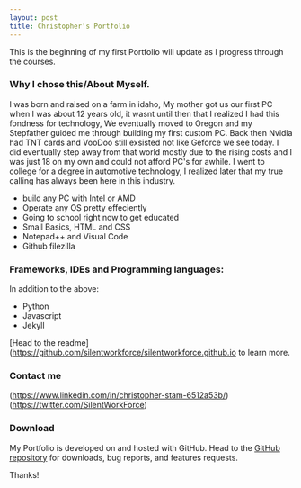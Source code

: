 ```yaml
---
layout: post
title: Christopher's Portfolio
---
```


This is the beginning of my first Portfolio will update as I progress through the courses.

### Why I chose this/About Myself.

I was born and raised on a farm in idaho, My mother got us our first PC when I was about 12 years old, it wasnt until then 
that I realized I had this fondness for technology, We eventually moved to Oregon and my Stepfather guided me through building 
my first custom PC. Back then Nvidia had TNT cards and VooDoo still exsisted not like Geforce we see today. I did eventually step away 
from that world mostly due to the rising costs and I was just 18 on my own and could not afford PC's for awhile. I went to college 
for a degree in automotive technology, I realized later that my true calling has always been here in this industry.


* build any PC with Intel or AMD
* Operate any OS pretty effeciently 
* Going to school right now to get educated 
* Small Basics, HTML and CSS
* Notepad++ and Visual Code
* Github filezilla 

### Frameworks, IDEs and Programming languages:

In addition to the above:

* Python 
* Javascript
* Jekyll

[Head to the readme](https://github.com/silentworkforce/silentworkforce.github.io to learn more.

### Contact me

(https://www.linkedin.com/in/christopher-stam-6512a53b/)
(https://twitter.com/SilentWorkForce)

### Download

My Portfolio is developed on and hosted with GitHub. Head to the <a href="https://github.com/SilentWorkForce/SilentWorkForce.github.io">GitHub repository</a> for downloads, bug reports, and features requests.

Thanks!
